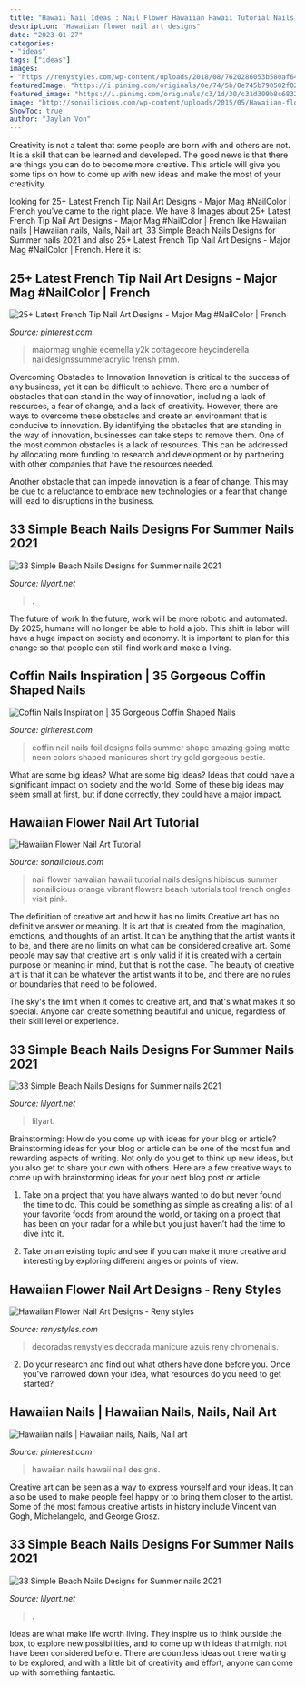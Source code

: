 ```yaml
---
title: "Hawaii Nail Ideas : Nail Flower Hawaiian Hawaii Tutorial Nails Designs Hibiscus Summer Sonailicious Orange Vibrant Flowers Beach Tutorials Tool French Ongles Visit Pink"
description: "Hawaiian flower nail art designs"
date: "2023-01-27"
categories:
- "ideas"
tags: ["ideas"]
images:
- "https://renystyles.com/wp-content/uploads/2018/08/7620286053b580af64c24af30fffdabd.jpg"
featuredImage: "https://i.pinimg.com/originals/0e/74/5b/0e745b790502f022b5de54f5f5549968.jpg"
featured_image: "https://i.pinimg.com/originals/c3/1d/30/c31d309b8c6832cdbe17a388ac26658b.png"
image: "http://sonailicious.com/wp-content/uploads/2015/05/Hawaiian-flower-nail-art-tutorial-1.jpg"
ShowToc: true
author: "Jaylan Von"
---
```



Creativity is not a talent that some people are born with and others are not. It is a skill that can be learned and developed. The good news is that there are things you can do to become more creative. This article will give you some tips on how to come up with new ideas and make the most of your creativity.

	

		
looking for 25+ Latest French Tip Nail Art Designs - Major Mag #NailColor | French you've came to the right place. We have 8 Images about 25+ Latest French Tip Nail Art Designs - Major Mag #NailColor | French like Hawaiian nails | Hawaiian nails, Nails, Nail art, 33 Simple Beach Nails Designs for Summer nails 2021 and also 25+ Latest French Tip Nail Art Designs - Major Mag #NailColor | French. Here it is:
		
    
## 25+ Latest French Tip Nail Art Designs - Major Mag #NailColor | French

<img loading=lazy src="https://i.pinimg.com/originals/c3/1d/30/c31d309b8c6832cdbe17a388ac26658b.png" onerror="this.onerror=null;this.src='https://tse3.mm.bing.net/th?id=OIP.q5Ic5H7nzIyOL6QE_hGj5QHaHa&amp;pid=15.1';" alt="25+ Latest French Tip Nail Art Designs - Major Mag #NailColor | French">

_Source: pinterest.com_

>majormag unghie ecemella y2k cottagecore heycinderella naildesignssummeracrylic frensh pmm. 

	

Overcoming Obstacles to Innovation
Innovation is critical to the success of any business, yet it can be difficult to achieve. There are a number of obstacles that can stand in the way of innovation, including a lack of resources, a fear of change, and a lack of creativity. However, there are ways to overcome these obstacles and create an environment that is conducive to innovation.
By identifying the obstacles that are standing in the way of innovation, businesses can take steps to remove them. One of the most common obstacles is a lack of resources. This can be addressed by allocating more funding to research and development or by partnering with other companies that have the resources needed.

Another obstacle that can impede innovation is a fear of change. This may be due to a reluctance to embrace new technologies or a fear that change will lead to disruptions in the business.

    
## 33 Simple Beach Nails Designs For Summer Nails 2021

<img loading=lazy src="https://lilyart.net/wp-content/uploads/2021/05/10-15-683x1024.jpg" onerror="this.onerror=null;this.src='https://tse4.mm.bing.net/th?id=OIP.tng3bS8y6GV0fdY6dg_4fwHaLG&amp;pid=15.1';" alt="33 Simple Beach Nails Designs for Summer nails 2021">

_Source: lilyart.net_

>. 

	

The future of work
In the future, work will be more robotic and automated. By 2025, humans will no longer be able to hold a job. This shift in labor will have a huge impact on society and economy. It is important to plan for this change so that people can still find work and make a living.

    
## Coffin Nails Inspiration | 35 Gorgeous Coffin Shaped Nails

<img loading=lazy src="http://girlterest.com/wp-content/uploads/2017/05/coffin-nails70.jpg" onerror="this.onerror=null;this.src='https://tse3.mm.bing.net/th?id=OIP.8ocYgtw9KWqgAHNts1L_5wHaIZ&amp;pid=15.1';" alt="Coffin Nails Inspiration | 35 Gorgeous Coffin Shaped Nails">

_Source: girlterest.com_

>coffin nail nails foil designs foils summer shape amazing going matte neon colors shaped manicures short try gold gorgeous bestie. 

	

What are some big ideas?
What are some big ideas? Ideas that could have a significant impact on society and the world. Some of these big ideas may seem small at first, but if done correctly, they could have a major impact.

    
## Hawaiian Flower Nail Art Tutorial

<img loading=lazy src="http://sonailicious.com/wp-content/uploads/2015/05/Hawaiian-flower-nail-art-tutorial-1.jpg" onerror="this.onerror=null;this.src='https://tse3.mm.bing.net/th?id=OIP.RkVyr7sY6QO9X1-XNWTerwHaLG&amp;pid=15.1';" alt="Hawaiian Flower Nail Art Tutorial">

_Source: sonailicious.com_

>nail flower hawaiian hawaii tutorial nails designs hibiscus summer sonailicious orange vibrant flowers beach tutorials tool french ongles visit pink. 

	

The definition of creative art and how it has no limits
Creative art has no definitive answer or meaning. It is art that is created from the imagination, emotions, and thoughts of an artist. It can be anything that the artist wants it to be, and there are no limits on what can be considered creative art.
Some people may say that creative art is only valid if it is created with a certain purpose or meaning in mind, but that is not the case. The beauty of creative art is that it can be whatever the artist wants it to be, and there are no rules or boundaries that need to be followed.

The sky's the limit when it comes to creative art, and that's what makes it so special. Anyone can create something beautiful and unique, regardless of their skill level or experience.

    
## 33 Simple Beach Nails Designs For Summer Nails 2021

<img loading=lazy src="https://lilyart.net/wp-content/uploads/2021/05/22-12.jpg" onerror="this.onerror=null;this.src='https://tse2.mm.bing.net/th?id=OIP.Ee1Px2M1B6E3CdMPfOWncwHaLH&amp;pid=15.1';" alt="33 Simple Beach Nails Designs for Summer nails 2021">

_Source: lilyart.net_

>lilyart. 

	

Brainstorming: How do you come up with ideas for your blog or article?
Brainstorming ideas for your blog or article can be one of the most fun and rewarding aspects of writing. Not only do you get to think up new ideas, but you also get to share your own with others. Here are a few creative ways to come up with brainstorming ideas for your next blog post or article:
1. Take on a project that you have always wanted to do but never found the time to do. This could be something as simple as creating a list of all your favorite foods from around the world, or taking on a project that has been on your radar for a while but you just haven’t had the time to dive into it.

2. Take on an existing topic and see if you can make it more creative and interesting by exploring different angles or points of view.

    
## Hawaiian Flower Nail Art Designs - Reny Styles

<img loading=lazy src="https://renystyles.com/wp-content/uploads/2018/08/7620286053b580af64c24af30fffdabd.jpg" onerror="this.onerror=null;this.src='https://tse1.mm.bing.net/th?id=OIP.vpwZlzPhRsmhq6kt7PkxjQHaKD&amp;pid=15.1';" alt="Hawaiian Flower Nail Art Designs - Reny styles">

_Source: renystyles.com_

>decoradas renystyles decorada manicure azuis reny chromenails. 

	

2. Do your research and find out what others have done before you. Once you've narrowed down your idea, what resources do you need to get started? 

    
## Hawaiian Nails | Hawaiian Nails, Nails, Nail Art

<img loading=lazy src="https://i.pinimg.com/originals/0e/74/5b/0e745b790502f022b5de54f5f5549968.jpg" onerror="this.onerror=null;this.src='https://tse2.mm.bing.net/th?id=OIP.8goGwl6swUyXyrdvEWwq6QHaFj&amp;pid=15.1';" alt="Hawaiian nails | Hawaiian nails, Nails, Nail art">

_Source: pinterest.com_

>hawaiian nails hawaii nail designs. 

	

Creative art can be seen as a way to express yourself and your ideas. It can also be used to make people feel happy or to bring them closer to the artist. Some of the most famous creative artists in history include Vincent van Gogh, Michelangelo, and George Grosz.

    
## 33 Simple Beach Nails Designs For Summer Nails 2021

<img loading=lazy src="https://lilyart.net/wp-content/uploads/2021/05/1-13-768x1152.jpg" onerror="this.onerror=null;this.src='https://tse3.mm.bing.net/th?id=OIP.1nHNQ3zVFpYQLrT3NdErUAHaLH&amp;pid=15.1';" alt="33 Simple Beach Nails Designs for Summer nails 2021">

_Source: lilyart.net_

>. 

	

Ideas are what make life worth living. They inspire us to think outside the box, to explore new possibilities, and to come up with ideas that might not have been considered before. There are countless ideas out there waiting to be explored, and with a little bit of creativity and effort, anyone can come up with something fantastic.

